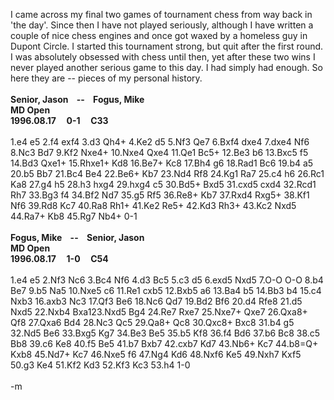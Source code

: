I came across my final two games of tournament chess from way back in 'the day'.  Since then I have not played seriously, although I have written a couple of nice chess engines and once got waxed by a homeless guy in Dupont Circle.  I started this tournament strong, but quit after the first round.  I was absolutely obsessed with chess until then, yet after these two wins I never played another serious game to this day.  I had simply had enough.  So here they are -- pieces of my personal history.
<br />
<br /><b>Senior, Jason &nbsp;&nbsp; -- &nbsp;&nbsp; Fogus, Mike
<br />MD Open
<br />1996.08.17 &nbsp; &nbsp; 0-1 &nbsp; &nbsp; C33
<br /></b>
<br />1.e4 e5 2.f4 exf4 3.d3 Qh4+ 4.Ke2 d5 5.Nf3 Qe7 6.Bxf4 dxe4 7.dxe4 Nf6 8.Nc3 Bd7 9.Kf2 Nxe4+ 10.Nxe4 Qxe4 11.Qe1 Bc5+ 12.Be3 b6 13.Bxc5 f5 14.Bd3 Qxe1+ 15.Rhxe1+ Kd8 16.Be7+ Kc8 17.Bh4 g6 18.Rad1 Bc6 19.b4 a5 20.b5 Bb7 21.Bc4 Be4 22.Be6+ Kb7 23.Nd4 Rf8 24.Kg1 Ra7 25.c4 h6 26.Rc1 Ka8 27.g4 h5 28.h3 hxg4 29.hxg4 c5 30.Bd5+ Bxd5 31.cxd5 cxd4 32.Rcd1 Rh7 33.Bg3 f4 34.Bf2 Nd7 35.g5 Rf5 36.Re8+ Kb7 37.Rxd4 Rxg5+ 38.Kf1 Nf6 39.Rd8 Kc7 40.Ra8 Rh1+ 41.Ke2 Re5+ 42.Kd3 Rh3+ 43.Kc2 Nxd5 44.Ra7+ Kb8 45.Rg7 Nb4+ 0-1
<br /><b>
<br />Fogus, Mike &nbsp;&nbsp; -- &nbsp;&nbsp; Senior, Jason
<br />MD Open
<br />1996.08.17 &nbsp; &nbsp; 1-0 &nbsp; &nbsp; C54
<br /></b>
<br />1.e4 e5 2.Nf3 Nc6 3.Bc4 Nf6 4.d3 Bc5 5.c3 d5 6.exd5 Nxd5 7.O-O O-O 8.b4 Be7 9.b5 Na5 10.Nxe5 c6 11.Re1 cxb5 12.Bxb5 a6 13.Ba4 b5 14.Bb3 b4 15.c4 Nxb3 16.axb3 Nc3 17.Qf3 Be6 18.Nc6 Qd7 19.Bd2 Bf6 20.d4 Rfe8 21.d5 Nxd5 22.Nxb4 Bxa123.Nxd5 Bg4 24.Re7 Rxe7 25.Nxe7+ Qxe7 26.Qxa8+ Qf8 27.Qxa6 Bd4 28.Nc3 Qc5 29.Qa8+ Qc8 30.Qxc8+ Bxc8 31.b4 g5 32.Nd5 Be6 33.Bxg5 Kg7 34.Be3 Be5 35.b5 Kf8 36.f4 Bd6 37.b6 Bc8 38.c5 Bb8 39.c6 Ke8 40.f5 Be5 41.b7 Bxb7 42.cxb7 Kd7 43.Nb6+ Kc7 44.b8=Q+ Kxb8 45.Nd7+ Kc7 46.Nxe5 f6 47.Ng4 Kd6 48.Nxf6 Ke5 49.Nxh7 Kxf5 50.g3 Ke4 51.Kf2 Kd3 52.Kf3 Kc3 53.h4 1-0
<br />
<br />-m